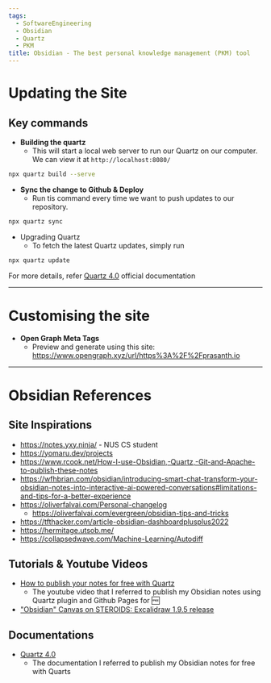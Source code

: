 ```yaml
---
tags:
  - SoftwareEngineering
  - Obsidian
  - Quartz
  - PKM
title: Obsidian - The best personal knowledge management (PKM) tool
---
```

# Updating the Site
## Key commands
- **Building the quartz**
	- This will start a local web server to run our Quartz on our computer. We can view it at `http://localhost:8080/`
```bash
npx quartz build --serve
```
- **Sync the change to Github & Deploy**
	- Run tis command every time we want to push updates to our repository.
```bash
npx quartz sync
```
- Upgrading Quartz
	- To fetch the latest Quartz updates, simply run
```bash
npx quartz update
```

For more details, refer  [Quartz 4.0](https://quartz.jzhao.xyz/) official documentation

---
# Customising the site
- **Open Graph Meta Tags**
	- Preview and generate using this site: https://www.opengraph.xyz/url/https%3A%2F%2Fprasanth.io
---
# Obsidian References
## Site Inspirations
-  https://notes.yxy.ninja/ - NUS CS student 
- https://yomaru.dev/projects
- https://www.rcook.net/How-I-use-Obsidian,-Quartz,-Git-and-Apache-to-publish-these-notes
- https://wfhbrian.com/obsidian/introducing-smart-chat-transform-your-obsidian-notes-into-interactive-ai-powered-conversations#limitations-and-tips-for-a-better-experience 
- https://oliverfalvai.com/Personal-changelog
	- https://oliverfalvai.com/evergreen/obsidian-tips-and-tricks
-  https://tfthacker.com/article-obsidian-dashboardplusplus2022
- https://hermitage.utsob.me/
- https://collapsedwave.com/Machine-Learning/Autodiff
## Tutorials & Youtube Videos
- [How to publish your notes for free with Quartz](https://www.youtube.com/watch?v=6s6DT1yN4dw&t=227s)  
	- The youtube video that I referred to publish my Obsidian notes using Quartz plugin and Github Pages for 🆓
- ["Obsidian" Canvas on STEROIDS: Excalidraw 1.9.5 release](https://www.youtube.com/@VisualPKM)
## Documentations
- [Quartz 4.0](https://quartz.jzhao.xyz/) 
	- The documentation I referred to publish my Obsidian notes for free with Quarts